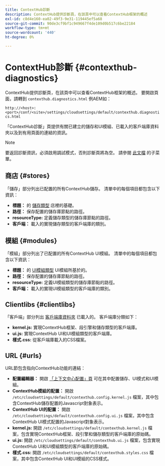 ```yaml
---
title: ContextHub診斷
description: ContextHub提供診斷頁，在該頁中可以查看ContextHub框架的概述
exl-id: c8d4e160-ea02-49f3-9e31-119445ef5a68
source-git-commit: 90de3cf9bf1c949667f4de109d0b517c6be22184
workflow-type: tm+mt
source-wordcount: '440'
ht-degree: 0%

---
```


# ContextHub診斷 {#contexthub-diagnostics}

ContextHub提供診斷頁，在該頁中可以查看ContextHub框架的概述。 要開啟頁面，請轉到 `contexthub.diagnostics.html` 例AEM如：

`http://<host>:<port>/conf/<site>/settings/cloudsettings/default/contexthub.diagnostics.html`

「ContextHub診斷」頁提供有關已建立的儲存和UI模組、已載入的客戶端庫資料夾以及到有用頁面的連結的資訊。

>[!NOTE]
>
>要返回診斷資訊，必須啟用調試模式，否則診斷頁將為空。 請參閱 [此文檔](configuring-contexthub.md#debugging-contexthub) 的子菜單。

## 商店 {#stores}

「儲存」部分列出已配置的所有ContextHub儲存。 清單中的每個項目都包含以下資訊：

* **標題：** 的 [儲存類型](sample-stores.md) 店裡的基礎。
* **路徑：** 保存配置的儲存庫節點的路徑。
* **resourceType:** 定義儲存類型的儲存庫節點的路徑。
* **客戶端：** 載入的實現儲存類型的客戶端庫的類別。

## 模組 {#modules}

「模組」部分列出了已配置的所有ContextHub UI模組。 清單中的每個項目都包含以下資訊：

* **標題：** 的 [UI模組類型](sample-modules.md) UI模組所基於的。
* **路徑：** 保存配置的儲存庫節點的路徑。
* **resourceType:** 定義UI模組類型的儲存庫節點的路徑。
* **客戶端：** 載入的實現UI模組類型的客戶端庫的類別。

## Clientlibs {#clientlibs}

「客戶端」部分列出 [客戶端庫資料夾](/help/implementing/developing/introduction/clientlibs.md) 已載入的。 客戶端庫分類如下：

* **kernel.js:** 實現ContextHub框架、段引擎和儲存類型的客戶端庫。
* **ui.js:** 實現ContextHub UI和UI模組類型的客戶端庫。
* **樣式.css:** 從客戶端庫載入的CSS檔案。

## URL {#urls}

URL節包含指向ContextHub功能的連結：

* **配置編輯器：** 開啟 [「上下文中心配置」頁](configuring-contexthub.md) 可在其中配置儲存、UI模式和UI模組。
* **ContextHub模組的配置：** 開啟 `/etc/cloudsettings/default/contexthub.config.kernel.js` 檔案，其中包含ContextHub儲存配置的Javascript對象表示。
* **ContextHub UI的配置：** 開啟 `/etc/cloudsettings/default/contexthub.config.ui.js` 檔案，其中包含ContextHub UI模式配置的Javascript對象表示。
* **kernel.js:** 開啟 `/etc/cloudsettings/default/contexthub.kernel.js` 檔案，包含實現ContextHub框架、段引擎和儲存類型的客戶端庫的原始碼。
* **ui.js:** 開啟 `/etc/cloudsettings/default/contexthub.ui.js` 檔案，包含實現ContextHub UI和UI模組類型的客戶端庫的原始碼。
* **樣式.css:** 開啟 `/etc/cloudsettings/default/contexthub.styles.css` 檔案，其中包含ContextHub UI和UI模組的CSS樣式。
